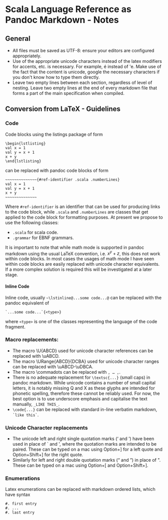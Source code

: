 Scala Language Reference as Pandoc Markdown - Notes
===================================================

General
-------

- All files must be saved as UTF-8: ensure your editors are configured
  appropriately.
- Use of the appropriate unicode characters instead of the latex modifiers
  for accents, etc. is necessary. For example, é instead of \'e. Make use of
  the fact that the content is unicode, google the necessary characters if
  you don't know how to type them directly.
- Leave two empty lines between each section, regardless of level of nesting.
  Leave two empty lines at the end of every markdown file that forms a part
  of the main specification when compiled.

Conversion from LaTeX - Guidelines
----------------------------------

### Code

Code blocks using the listings package of form

    \begin{lstlisting}
    val x = 1
    val y = x + 1
    x + y
    \end{lstlisting}


can be replaced with pandoc code blocks of form

    ~~~~~~~~~~~~~~{#ref-identifier .scala .numberLines}
    val x = 1
    val y = x + 1
    x + y
    ~~~~~~~~~~~~~~

Where `#ref-identifier` is an identifier that can be used for producing links
to the code block, while `.scala` and `.numberLines` are classes that get 
applied to the code block for formatting purposes. At present we propose to
use the following classes:

- `.scala` for scala code.
- `.grammar` for EBNF grammars.

It is important to note that while math mode is supported in pandoc markdown
using the usual LaTeX convention, i.e. $x^y + z$, this does not work within 
code blocks. In most cases the usages of math mode I have seen within
code blocks are easily replaced with unicode character equivalents. If
a more complex solution is required this will be investigated at a later stage.

#### Inline Code

Inline code, usually `~\lstinline@...some code...@` can be replaced with
the pandoc equivalent of

    `...some code...`{<type>}

where `<type>` is one of the classes representing the language of the
code fragment.

### Macro replacements:

- The macro \U{ABCD} used for unicode character references can be
  replaced with \\uABCD.
- The macro \URange{ABCD}{DCBA} used for unicode character ranges can be
  replaced with \\uABCD-\\uDBCA.
- The macro \commadots can be replaced with ` , … , `.
- There is no adequate replacement for `\textsc{...}` (small caps) in pandoc 
  markdown. While unicode contains a number of small capital letters, it is
  notably missing Q and X as these glyphs are intended for phonetic spelling,
  therefore these cannot be reliably used. For now, the best option is to
  use underscore emphasis and capitalise the text manually, `_LIKE THIS_`.
- `\code{...}` can be replaced with standard in-line verbatim markdown,
  `` `like this` ``.


### Unicode Character replacements

- The unicode left and right single quotation marks (‘ and ’) 
  have been used in place of ` and ', where the quotation marks are intended
  to be paired. These can be typed on a mac using Option+] for a left quote
  and Option+Shift+] for the right quote.
- Similarly for left and right double quotation marks (“ and ”) in
  place of ". These can be typed on a mac using Option+[ and Option+Shift+].

### Enumerations

Latex enumerations can be replaced with markdown ordered lists, which have
syntax

    #. first entry
    #. ...
    #. last entry